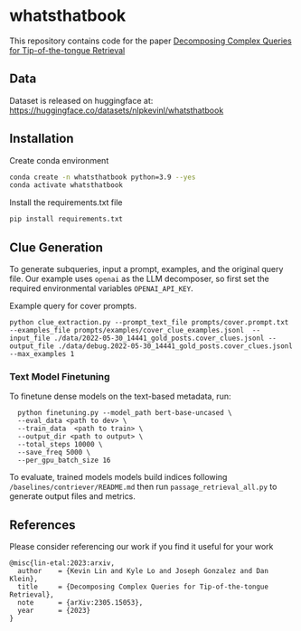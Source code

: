 # whatsthatbook

This repository contains code for the paper [Decomposing Complex Queries for Tip-of-the-tongue Retrieval](https://arxiv.org/abs/2305.15053)


## Data
Dataset is released on huggingface at: https://huggingface.co/datasets/nlpkevinl/whatsthatbook

## Installation

Create conda environment

``` sh
conda create -n whatsthatbook python=3.9 --yes
conda activate whatsthatbook
```

Install the requirements.txt file

``` sh
pip install requirements.txt
```

## Clue Generation

To generate subqueries, input a prompt, examples, and the original query file. Our example uses `openai` as the LLM decomposer, so first set the required environmental variables `OPENAI_API_KEY`.

Example query for cover prompts. 

```
python clue_extraction.py --prompt_text_file prompts/cover.prompt.txt --examples_file prompts/examples/cover_clue_examples.jsonl  --input_file ./data/2022-05-30_14441_gold_posts.cover_clues.jsonl --output_file ./data/debug.2022-05-30_14441_gold_posts.cover_clues.jsonl  --max_examples 1

```

### Text Model Finetuning
To finetune dense models on the text-based metadata, run:
```
  python finetuning.py --model_path bert-base-uncased \
  --eval_data <path to dev> \
  --train_data  <path to train> \
  --output_dir <path to output> \
  --total_steps 10000 \
  --save_freq 5000 \
  --per_gpu_batch_size 16
```

To evaluate, trained models models build indices following `/baselines/contriever/README.md` then run `passage_retrieval_all.py` to generate output files and metrics.

## References

Please consider referencing our work if you find it useful for your work

```
@misc{lin-etal:2023:arxiv,
  author    = {Kevin Lin and Kyle Lo and Joseph Gonzalez and Dan Klein},
  title     = {Decomposing Complex Queries for Tip-of-the-tongue Retrieval},
  note      = {arXiv:2305.15053},
  year      = {2023}
}
```